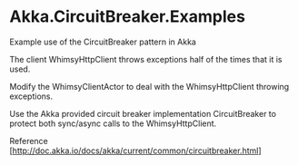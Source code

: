 # Akka.CircuitBreaker.Examples
Example use of the CircuitBreaker pattern in Akka

The client WhimsyHttpClient throws exceptions half of the times that it is used.

Modify the WhimsyClientActor to deal with the WhimsyHttpClient throwing exceptions.

Use the Akka provided circuit breaker implementation CircuitBreaker to protect both sync/async calls to the WhimsyHttpClient.

Reference
[http://doc.akka.io/docs/akka/current/common/circuitbreaker.html]
